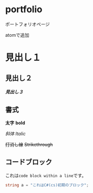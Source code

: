 # portfolio
ポートフォリオページ

atomで追加

# 見出し１

## 見出し２

##### 見出し３

## 書式

**太字** **bold**

*斜体* *Italic*

~~打消し線~~
~~Strikethrough~~

## コードブロック
これは`code block within a line`です。

```cs
string a = "これはC#(cs)初期のブロック";
```
